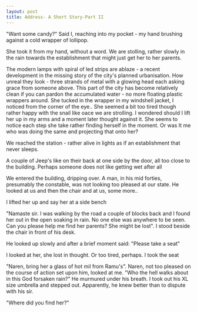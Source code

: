 ```yaml
---
layout: post
title: Address- A Short Story-Part II
---
```

"Want some candy?" Said I, reaching into my pocket - my hand brushing against a cold wrapper of lollipop.

She took it from my hand, without a word. We are stolling, rather slowly in the rain towards the establishment that might just get her to her parents. 

The modern lamps with spiral of led strips are ablaze - a recent development in the missing story of the city's planned urbanisation. How unreal they look - three strands of metal with a glowing head each asking grace from someone above. This part of the city has become relatively clean if you can pardon the accumulated water - no more floating plastic wrappers around. She tucked in the wrapper in my windshell jacket, I noticed from the corner of the eye..
She seemed a bit too tired though rather happy with the snail like oace we are strolling. I wondered should I lift her up in my arms and a moment later thought against it. She seems to notice each step she take rather finding herself in the moment. Or was It me who was doing the same and projecting that onto her?

We reached the station - rather alive in lights as if an establishment that never sleeps. 

A couple of Jeep's like on their back at one side by the door, all too close to the building. Perhaps someone does not like getting wet after all

We entered the building, dripping over. A man, in his mid forties, presumably the constable, was not looking too pleased at our state. He looked at us and then the chair and at us, some more..

I lifted her up and say her at a side bench

"Namaste sir. I was walking by the road a couple of blocks back and I found her out in the open soaking in rain. No one else was anywhere to be seen. Can you please help me find her parents? She might be lost". I stood beside the chair in front of his desk. 

He looked up slowly and after a brief moment said: "Please take a seat"

I looked at her, she lost in thought. Or too tired, perhaps. I took the seat

"Naren, bring her a glass of hot mil from Ramu's". Naren, not too pleased on the course of action set upon him, looked at me. "Who the hell walks about in this God forsaken rain?" He murmured under his breath. I took out his XL size umbrella and stepped out. Apparently, he knew better than to dispute with his sir. 

"Where did you find her?"
